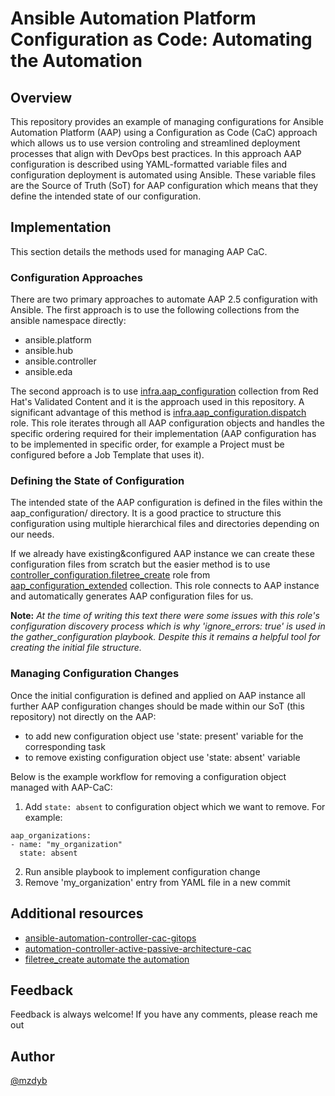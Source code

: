 # Ansible Automation Platform Configuration as Code: Automating the Automation

## Overview

This repository provides an example of managing configurations for Ansible Automation Platform (AAP) using a Configuration as Code (CaC) approach which allows us to use version controling and streamlined deployment processes that align with DevOps best practices. In this approach AAP configuration is described using YAML-formatted variable files and configuration deployment is automated using Ansible. These variable files are the Source of Truth (SoT) for AAP configuration which means that they define the intended state of our configuration. 

## Implementation
This section details the methods used for managing AAP CaC.

### Configuration Approaches
There are two primary approaches to automate AAP 2.5 configuration with Ansible. The first approach is to use the following collections from the ansible namespace directly:
- ansible.platform
- ansible.hub
- ansible.controller
- ansible.eda

The second approach is to use [infra.aap_configuration](https://github.com/redhat-cop/infra.aap_configuration) collection from Red Hat's Validated Content and it is the approach used in this repository. A significant advantage of this method is [infra.aap_configuration.dispatch](https://github.com/redhat-cop/infra.aap_configuration/tree/devel/roles/dispatch) role. This role iterates through all AAP configuration objects and handles the specific ordering required for their implementation (AAP configuration has to be implemented in specific order, for example a Project must be configured before a Job Template that uses it).

### Defining the State of Configuration
The intended state of the AAP configuration is defined in the files within the aap_configuration/ directory. It is a good practice to structure this configuration using multiple hierarchical files and directories depending on our needs.

If we already have existing&configured AAP instance we can create these configuration files from scratch but the easier method is to use [controller_configuration.filetree_create](https://github.com/redhat-cop/aap_configuration_extended/tree/devel/roles/filetree_create) role from [aap_configuration_extended](https://github.com/redhat-cop/aap_configuration_extended) collection. This role connects to AAP instance and automatically generates AAP configuration files for us. 

**Note:** *At the time of writing this text there were some issues with this role's configuration discovery process which is why 'ignore_errors: true' is used in the gather_configuration playbook. Despite this it remains a helpful tool for creating the initial file structure.*

### Managing Configuration Changes
Once the initial configuration is defined and applied on AAP instance all further AAP configuration changes should be made within our SoT (this repository) not directly on the AAP:
- to add new configuration object use 'state: present' variable for the corresponding task
- to remove existing configuration object use 'state: absent' variable

Below is the example workflow for removing a configuration object managed with AAP-CaC:
  1. Add `state: absent` to configuration object which we want to remove. For example:
  ```
aap_organizations:
  - name: "my_organization"
    state: absent
  ```
  2. Run ansible playbook to implement configuration change
  3. Remove 'my_organization' entry from YAML file in a new commit

## Additional resources
- [ansible-automation-controller-cac-gitops](https://www.redhat.com/en/blog/ansible-automation-controller-cac-gitops)
- [automation-controller-active-passive-architecture-cac](https://www.redhat.com/en/blog/automation-controller-active-passive-architecture-cac)
- [filetree_create automate the automation](https://github.com/redhat-cop/aap_configuration_extended/blob/devel/roles/filetree_create/automatetheautomation.md)


## Feedback
Feedback is always welcome! If you have any comments, please reach me out

## Author

[@mzdyb](https://www.linkedin.com/in/michal-zdyb-9aa4046/)